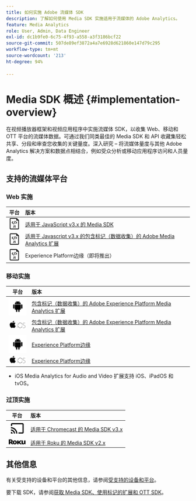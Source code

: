 ```yaml
---
title: 如何实施 Adobe 流媒体 SDK
description: 了解如何使用 Media SDK 实施适用于流媒体的 Adobe Analytics。
feature: Media Analytics
role: User, Admin, Data Engineer
exl-id: dc1b9fe0-6c75-4f93-a558-a3f3186bcf22
source-git-commit: 507de89ef3872a4a7e6928d621860e147d79c295
workflow-type: tm+mt
source-wordcount: '213'
ht-degree: 94%

---
```


# Media SDK 概述 {#implementation-overview}

在视频播放器框架和视频应用程序中实施流媒体 SDK，以收集 Web、移动和 OTT 平台的流媒体数据。可通过我们同类最佳的 Media SDK 和 API 收藏集轻松共享、分段和审查您收集的关键量度。深入研究 – 将流媒体量度与其他 Adobe Analytics 解决方案和数据点相结合，例如受众分析或移动应用程序访问和人员量度。

## 支持的流媒体平台

### Web 实施

| 平台 | 版本 |
|:----:|:----|
| <img src="assets/javascript-icon.png"> | [适用于 JavaScript v3.x 的 Media SDK](/help/getting-started/download-sdks.md#web-implementation-download-web-sdk) |
| <img src="assets/javascript-icon.png"> | [适用于 Javascript v3.x 的包含标记（数据收集）的 Adobe Media Analytics 扩展](/help/getting-started/download-sdks.md#web-implementation-download-web-sdk) |
| <img src="assets/javascript-icon.png"> | Experience Platform边缘（即将推出） |

### 移动实施

| 平台 | 版本 |
|:----:|:----|
| <img src="assets/android-icon.png"> | [包含标记（数据收集）的 Adobe Experience Platform Media Analytics 扩展](/help/getting-started/download-sdks.md#mobile-implementation-get-mobile-extension) |
| <img src="assets/apple-ios-icon.png"> | [包含标记（数据收集）的 Adobe Experience Platform Media Analytics 扩展](/help/getting-started/download-sdks.md#mobile-implementation-get-mobile-extension) |
| <img src="assets/android-icon.png"> | [Experience Platform边缘](/help/implementation/edge/edge-mobile-sdk.md) |
| <img src="assets/apple-ios-icon.png"> | [Experience Platform边缘](/help/implementation/edge/edge-mobile-sdk.md) |

* iOS Media Analytics for Audio and Video 扩展支持 iOS、iPadOS 和 tvOS。

### 过顶实施

| 平台 | 版本 |
|:------:|:-----|
| <img src="assets/chromecast-icon.png"> | [适用于 Chromecast 的 Media SDK v3.x](/help/getting-started/download-sdks.md#over-the-top-implementation-download-ott-libraries) |
| <img src="assets/roku-icon.png"> | [适用于 Roku 的 Media SDK v2.x](/help/getting-started/download-sdks.md#over-the-top-implementation-download-ott-libraries) |


## 其他信息

有关受支持的设备和平台的其他信息，请参阅[受支持的设备和平台](/help/getting-started/supported-devices.md)。

要下载 SDK，请参阅[获取 Media SDK、使用标记的扩展和 OTT SDK](/help/getting-started/download-sdks.md)。

